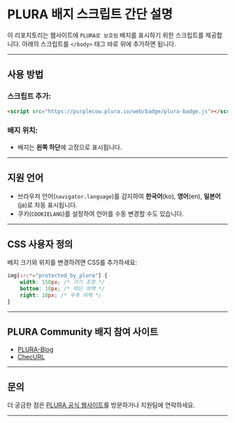 # PLURA 배지 스크립트 간단 설명

이 리포지토리는 웹사이트에 `PLURA로 보호됨` 배지를 표시하기 위한 스크립트를 제공합니다. 아래의 스크립트를 `</body>` 태그 바로 위에 추가하면 됩니다.

---

## **사용 방법**

### 스크립트 추가:
```html
<script src="https://purplecow.plura.io/web/badge/plura-badge.js"></script>
```

### 배지 위치:
- 배지는 **왼쪽 하단**에 고정으로 표시됩니다.

---

## **지원 언어**
- 브라우저 언어(`navigator.language`)를 감지하여 **한국어**(ko), **영어**(en), **일본어**(ja)로 자동 표시됩니다.
- 쿠키(`COOKIELANG`)를 설정하여 언어를 수동 변경할 수도 있습니다.

---

## **CSS 사용자 정의**
배지 크기와 위치를 변경하려면 CSS를 추가하세요:
```css
img[src*="protected_by_plura"] {
    width: 150px; /* 크기 조정 */
    bottom: 10px; /* 하단 여백 */
    right: 10px; /* 우측 여백 */
}
```

---

## **PLURA Community 배지 참여 사이트**
- [PLURA-Blog](https://newblog.plura.io)
- [ChecURL](https://checurl.site)

---

## **문의**
더 궁금한 점은 [PLURA 공식 웹사이트](https://www.plura.io)를 방문하거나 지원팀에 연락하세요.

---
